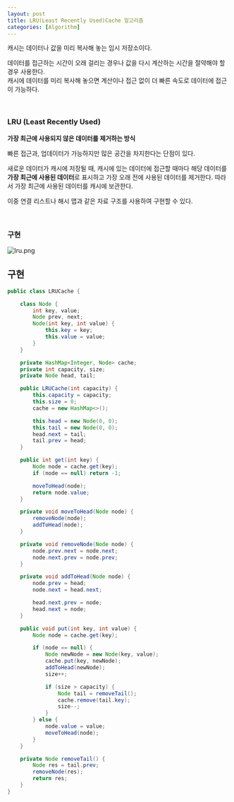 ```yaml
---
layout: post
title: LRU(Least Recently Used)Cache 알고리즘
categories: [Algorithm]
---
```



캐시는 데이터나 값을 미리 복사해 놓는 임시 저장소이다.    
  
데이터를 접근하는 시간이 오래 걸리는 경우나 값을 다시 계산하는 시간을 절약해야 할 경우 사용한다.  
캐시에 데이터를 미리 복사해 놓으면 계산이나 접근 없이 더 빠른 속도로 데이터에 접근이 가능하다.    


<br>

### LRU (Least Recently Used)  
**가장 최근에 사용되지 않은 데이터를 제거하는 방식**  
  
빠른 접근과, 업데이터가 가능하지만 많은 공간을 차지한다는 단점이 있다.
  
새로운 데이터가 캐시에 저장될 때, 캐시에 있는 데이터에 접근할 때마다 해당 데이터를
**가장 최근에 사용된 데이터**로 표시하고 가장 오래 전에 사용된 데이터를 제거한다.
따라서 가장 최근에 사용된 데이터를 캐시에 보관한다.  

이중 연결 리스트나 해시 맵과 같은 자료 구조를 사용하여 구현할 수 있다.


<br>

### 구현
![lru.png](https://github.com/user-attachments/assets/863a880f-3ede-4108-8446-4b1e659fd9c4)


  
  






## 구현
```java
public class LRUCache {

    class Node {
        int key, value;
        Node prev, next;
        Node(int key, int value) {
            this.key = key;
            this.value = value;
        }
    }

    private HashMap<Integer, Node> cache;
    private int capacity, size;
    private Node head, tail;

    public LRUCache(int capacity) {
        this.capacity = capacity;
        this.size = 0;
        cache = new HashMap<>();

        this.head = new Node(0, 0);
        this.tail = new Node(0, 0);
        head.next = tail;
        tail.prev = head;
    }

    public int get(int key) {
        Node node = cache.get(key);
        if (node == null) return -1;

        moveToHead(node);
        return node.value;
    }

    private void moveToHead(Node node) {
        removeNode(node);
        addToHead(node);
    }

    private void removeNode(Node node) {
        node.prev.next = node.next;
        node.next.prev = node.prev;
    }

    private void addToHead(Node node) {
        node.prev = head;
        node.next = head.next;

        head.next.prev = node;
        head.next = node;
    }

    public void put(int key, int value) {
        Node node = cache.get(key);

        if (node == null) {
            Node newNode = new Node(key, value);
            cache.put(key, newNode);
            addToHead(newNode);
            size++;

            if (size > capacity) {
                Node tail = removeTail();
                cache.remove(tail.key);
                size--;
            }
        } else {
            node.value = value;
            moveToHead(node);
        }
    }

    private Node removeTail() {
        Node res = tail.prev;
        removeNode(res);
        return res;
    }
}
```


